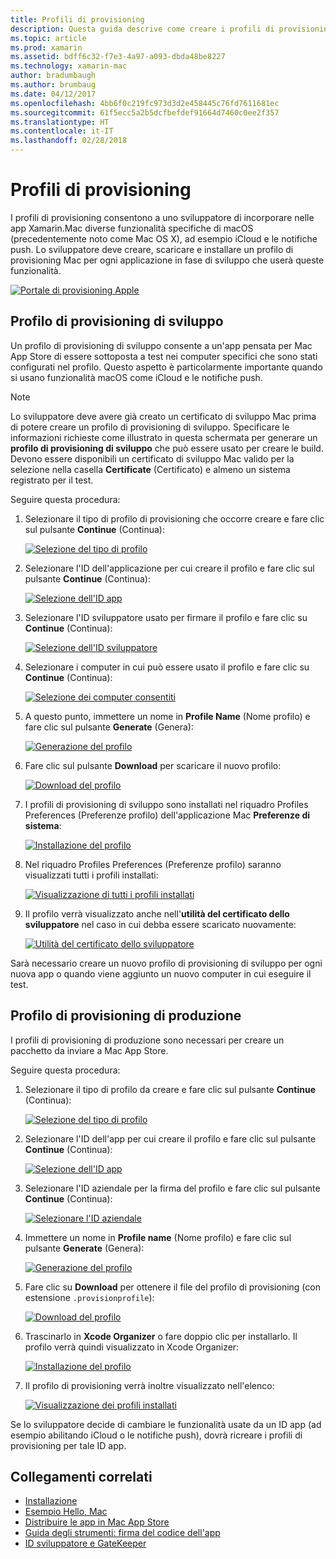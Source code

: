 ```yaml
---
title: Profili di provisioning
description: Questa guida descrive come creare i profili di provisioning necessari per pubblicare un'app Xamarin.Mac.
ms.topic: article
ms.prod: xamarin
ms.assetid: bdff6c32-f7e3-4a97-a093-dbda48be8227
ms.technology: xamarin-mac
author: bradumbaugh
ms.author: brumbaug
ms.date: 04/12/2017
ms.openlocfilehash: 4bb6f0c219fc973d3d2e458445c76fd7611681ec
ms.sourcegitcommit: 61f5ecc5a2b5dcfbefdef91664d7460c0ee2f357
ms.translationtype: HT
ms.contentlocale: it-IT
ms.lasthandoff: 02/28/2018
---
```

# <a name="provisioning-profiles"></a>Profili di provisioning

I profili di provisioning consentono a uno sviluppatore di incorporare nelle app Xamarin.Mac diverse funzionalità specifiche di macOS (precedentemente noto come Mac OS X), ad esempio iCloud e le notifiche push. Lo sviluppatore deve creare, scaricare e installare un profilo di provisioning Mac per ogni applicazione in fase di sviluppo che userà queste funzionalità.

[ ![](profiles-images/certif13.png "Portale di provisioning Apple")](profiles-images/certif13.png)

<a name="Development_Provisioning_Profile" />

## <a name="development-provisioning-profile"></a>Profilo di provisioning di sviluppo

Un profilo di provisioning di sviluppo consente a un'app pensata per Mac App Store di essere sottoposta a test nei computer specifici che sono stati configurati nel profilo. Questo aspetto è particolarmente importante quando si usano funzionalità macOS come iCloud e le notifiche push.

> [!NOTE]
> Lo sviluppatore deve avere già creato un certificato di sviluppo Mac prima di potere creare un profilo di provisioning di sviluppo. Specificare le informazioni richieste come illustrato in questa schermata per generare un **profilo di provisioning di sviluppo** che può essere usato per creare le build. Devono essere disponibili un certificato di sviluppo Mac valido per la selezione nella casella **Certificate** (Certificato) e almeno un sistema registrato per il test.

Seguire questa procedura:

1. Selezionare il tipo di profilo di provisioning che occorre creare e fare clic sul pulsante **Continue** (Continua): 

     [ ![](profiles-images/certif14.png "Selezione del tipo di profilo")](profiles-images/certif14.png)
2. Selezionare l'ID dell'applicazione per cui creare il profilo e fare clic sul pulsante **Continue** (Continua): 

     [ ![](profiles-images/certif15.png "Selezione dell'ID app")](profiles-images/certif15.png)
3. Selezionare l'ID sviluppatore usato per firmare il profilo e fare clic su **Continue** (Continua): 

     [ ![](profiles-images/certif16.png "Selezione dell'ID sviluppatore")](profiles-images/certif16.png)
4. Selezionare i computer in cui può essere usato il profilo e fare clic su **Continue** (Continua): 

     [ ![](profiles-images/certif17.png "Selezione dei computer consentiti")](profiles-images/certif17.png)
5. A questo punto, immettere un nome in **Profile Name** (Nome profilo) e fare clic sul pulsante **Generate** (Genera): 

     [ ![](profiles-images/certif18.png "Generazione del profilo")](profiles-images/certif18.png)
6. Fare clic sul pulsante **Download** per scaricare il nuovo profilo: 

     [ ![](profiles-images/certif19.png "Download del profilo")](profiles-images/certif19.png)
7. I profili di provisioning di sviluppo sono installati nel riquadro Profiles Preferences (Preferenze profilo) dell'applicazione Mac **Preferenze di sistema**: 

     [ ![](profiles-images/certif20.png "Installazione del profilo")](profiles-images/certif20.png)
8. Nel riquadro Profiles Preferences (Preferenze profilo) saranno visualizzati tutti i profili installati: 

     [ ![](profiles-images/image47.png "Visualizzazione di tutti i profili installati")](profiles-images/image47.png)
9. Il profilo verrà visualizzato anche nell'**utilità del certificato dello sviluppatore** nel caso in cui debba essere scaricato nuovamente: 

     [ ![](profiles-images/image48.png "Utilità del certificato dello sviluppatore")](profiles-images/image48.png)

Sarà necessario creare un nuovo profilo di provisioning di sviluppo per ogni nuova app o quando viene aggiunto un nuovo computer in cui eseguire il test.

<a name="Production_Provisioning_Profile" />

## <a name="production-provisioning-profile"></a>Profilo di provisioning di produzione

I profili di provisioning di produzione sono necessari per creare un pacchetto da inviare a Mac App Store.

Seguire questa procedura:

1. Selezionare il tipo di profilo da creare e fare clic sul pulsante **Continue** (Continua): 

    [ ![](profiles-images/certif21.png "Selezione del tipo di profilo")](profiles-images/certif21.png)
2. Selezionare l'ID dell'app per cui creare il profilo e fare clic sul pulsante **Continue** (Continua): 

    [ ![](profiles-images/certif15.png "Selezione dell'ID app")](profiles-images/certif15.png)
3. Selezionare l'ID aziendale per la firma del profilo e fare clic sul pulsante **Continue** (Continua): 

    [ ![](profiles-images/certif23.png "Selezionare l'ID aziendale")](profiles-images/certif23.png)
4. Immettere un nome in **Profile name** (Nome profilo) e fare clic sul pulsante **Generate** (Genera): 

    [ ![](profiles-images/certif24.png "Generazione del profilo")](profiles-images/certif24.png)
5. Fare clic su **Download** per ottenere il file del profilo di provisioning (con estensione `.provisionprofile`): 

    [ ![](profiles-images/certif25.png "Download del profilo")](profiles-images/certif25.png)
6. Trascinarlo in **Xcode Organizer** o fare doppio clic per installarlo. Il profilo verrà quindi visualizzato in Xcode Organizer: 

    [ ![](profiles-images/image51.png "Installazione del profilo")](profiles-images/image51.png)
7. Il profilo di provisioning verrà inoltre visualizzato nell'elenco: 

    [ ![](profiles-images/certif26.png "Visualizzazione dei profili installati")](profiles-images/certif26.png)


Se lo sviluppatore decide di cambiare le funzionalità usate da un ID app (ad esempio abilitando iCloud o le notifiche push), dovrà ricreare i profili di provisioning per tale ID app.

## <a name="related-links"></a>Collegamenti correlati

- [Installazione](~//mac/get-started/installation.md)
- [Esempio Hello, Mac](~//mac/get-started/hello-mac.md)
- [Distribuire le app in Mac App Store](https://developer.apple.com/devcenter/mac/checklist/)
- [Guida degli strumenti: firma del codice dell'app](https://developer.apple.com/library/mac/#documentation/ToolsLanguages/Conceptual/OSXWorkflowGuide/CodeSigning/CodeSigning.html)
- [ID sviluppatore e GateKeeper](https://developer.apple.com/resources/developer-id/)
